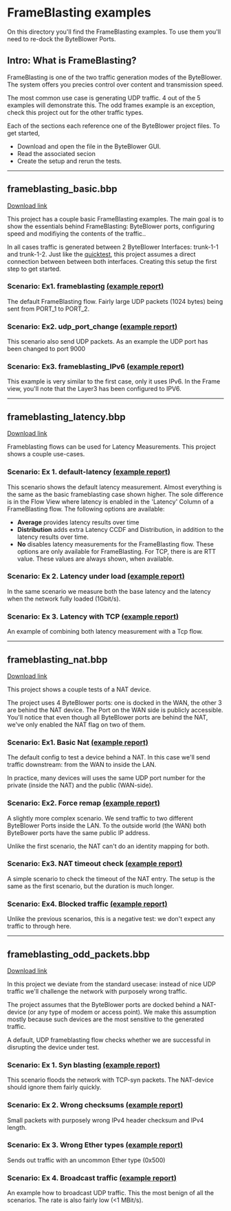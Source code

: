 #  FrameBlasting examples

On this directory you'll find the FrameBlasting examples. To use them you'll need 
to re-dock the ByteBlower Ports. 

## Intro: What is FrameBlasting?

FrameBlasting is one of the two traffic generation modes of the ByteBlower. The system
offers you precies control over content and transmission speed.

The most common use case is generating UDP traffic. 4 out of the 5 examples will demonstrate 
this. The odd frames example is an exception, check this project out for the other traffic types.

Each of the sections each reference one of the ByteBlower project files. To get started,
* Download and open the file in the ByteBlower GUI.
* Read the associated secion
* Create the setup and rerun the tests.
___
## frameblasting_basic.bbp
<a id="raw-url" href="https://raw.githubusercontent.com/excentis/ByteBlower_GUI_examples/origin/documentation_cleanup/frameblasting/frameblasting_basic.bbp" download="frameblasting_basic.bbp"> Download link </a>

This project has a couple basic FrameBlasting examples. The main goal is to show the essentials
behind FrameBlasting: ByteBlower ports, configuring speed and modifiying the contents of the traffic..

In all cases traffic is generated between 2 ByteBlower Interfaces: trunk-1-1 and trunk-1-2. Just like the 
[quicktest](https://setup.byteblower.com/setup.php?type=5100#using), this project assumes a direct
connection between between both interfaces. Creating this setup the first step to get started. 

### Scenario: Ex1. frameblasting [(example report)](https://htmlpreview.github.io/?https://raw.githubusercontent.com/excentis/ByteBlower_GUI_examples/origin/documentation_cleanup/frameblasting/reports/frameblasting_basic/frameblasting_basic%20-%20Ex%201.%20frameblasting%20-%2020211011_214817__1.html)
The default FrameBlasting flow. Fairly large UDP packets (1024 bytes) being sent from PORT_1 to PORT_2.

### Scenario: Ex2. udp_port_change  [(example report)](https://htmlpreview.github.io/?https://github.com/excentis/ByteBlower_GUI_examples/blob/origin/documentation_cleanup/frameblasting/reports/frameblasting_basic/frameblasting_basic%20-%20Ex%202.%20upd%20port%20change%20-%2020211011_214840__1.html)
This scenario also send UDP packets. As an example the UDP port has been changed to port 9000

### Scenario: Ex3. frameblasting_IPv6  [(example report)](https://htmlpreview.github.io/?https://github.com/excentis/ByteBlower_GUI_examples/blob/origin/documentation_cleanup/frameblasting/reports/frameblasting_basic/frameblasting_basic%20-%20Ex%203.%20frameblasting_IPv6%20-%2020211011_214902__1.html)
This example is very similar to the first case, only it uses IPv6. In the Frame
view, you'll note that the Layer3 has been configured to IPV6.
___
## frameblasting_latency.bbp
<a id="raw-url" href="https://raw.githubusercontent.com/excentis/ByteBlower_GUI_examples/origin/documentation_cleanup/frameblasting/frameblasting_basic.bbp" download="frameblasting_latency.bbp"> Download link </a>


Frameblasting flows can be used for Latency Measurements. This project shows
a couple use-cases.

### Scenario: Ex 1. default-latency  [(example report)](https://htmlpreview.github.io/?https://raw.githubusercontent.com/excentis/ByteBlower_GUI_examples/origin/documentation_cleanup/frameblasting/reports/frameblasting_basic/frameblasting_basic%20-%20Ex%201.%20frameblasting%20-%2020211011_214817__1.html)
This scenario shows the default latency measurement. Almost everything is the same as the basic frameblasting case shown higher. The sole difference is in the Flow View where latency is enabled in the 'Latency' Column of a FrameBlasting flow. The following options are available:
* **Average** provides latency results over time
* **Distribution** adds extra Latency CCDF and Distribution, in addition to the latency results over time.
* **No** disables latency measurements for the FrameBlasting flow.
These options are only available for FrameBlasting. 
For TCP, there is are RTT value. These values are always shown, when available.
### Scenario: Ex 2. Latency under load  [(example report)](https://htmlpreview.github.io/?https://raw.githubusercontent.com/excentis/ByteBlower_GUI_examples/origin/documentation_cleanup/frameblasting/reports/frameblasting_basic/frameblasting_basic%20-%20Ex%201.%20frameblasting%20-%2020211011_214817__1.html)
In the same scenario we measure both the base latency and the latency when the network fully loaded (1Gbit/s).
### Scenario: Ex 3. Latency with TCP  [(example report)](https://htmlpreview.github.io/?https://raw.githubusercontent.com/excentis/ByteBlower_GUI_examples/origin/documentation_cleanup/frameblasting/reports/frameblasting_basic/frameblasting_basic%20-%20Ex%201.%20frameblasting%20-%2020211011_214817__1.html)
An example of combining both latency measurement with a Tcp flow. 
___
## frameblasting_nat.bbp
<a id="raw-url" href="https://raw.githubusercontent.com/excentis/ByteBlower_GUI_examples/origin/documentation_cleanup/frameblasting/frameblasting_basic.bbp" download="frameblasting_nat.bbp"> Download link </a>



This project shows a couple tests of a NAT device. 

The project uses 4 ByteBlower ports: one is docked in the WAN, the other 3 are
behind the NAT device. The Port on the WAN side is publicly accessible.
You'll notice that even though all ByteBlower ports are behind the NAT, we've only
enabled the NAT flag on two of them.


### Scenario: Ex1. Basic Nat  [(example report)](https://htmlpreview.github.io/?https://raw.githubusercontent.com/excentis/ByteBlower_GUI_examples/origin/documentation_cleanup/frameblasting/reports/frameblasting_basic/frameblasting_basic%20-%20Ex%201.%20frameblasting%20-%2020211011_214817__1.html)
The default config to test a device behind a NAT. In this case we'll send traffic
downstream: from the WAN to inside the LAN. 

In practice, many devices will uses the same UDP port number for the private
(inside the NAT) and the public (WAN-side).

### Scenario: Ex2. Force remap  [(example report)](https://htmlpreview.github.io/?https://raw.githubusercontent.com/excentis/ByteBlower_GUI_examples/origin/documentation_cleanup/frameblasting/reports/frameblasting_basic/frameblasting_basic%20-%20Ex%201.%20frameblasting%20-%2020211011_214817__1.html)
A slightly more complex scenario. We send traffic to two different ByteBlower
Ports inside the LAN. To the outside world (the WAN) both ByteBower ports have
the same public IP address.

Unlike the first scenario, the NAT can't do an identity mapping for both.

### Scenario: Ex3. NAT timeout check  [(example report)](https://htmlpreview.github.io/?https://raw.githubusercontent.com/excentis/ByteBlower_GUI_examples/origin/documentation_cleanup/frameblasting/reports/frameblasting_basic/frameblasting_basic%20-%20Ex%201.%20frameblasting%20-%2020211011_214817__1.html)
A simple scenario to check the timeout of the NAT entry. The setup is the same
as the first scenario, but the duration is much longer.

### Scenario: Ex4. Blocked traffic  [(example report)](https://htmlpreview.github.io/?https://raw.githubusercontent.com/excentis/ByteBlower_GUI_examples/origin/documentation_cleanup/frameblasting/reports/frameblasting_basic/frameblasting_basic%20-%20Ex%201.%20frameblasting%20-%2020211011_214817__1.html)
Unlike the previous scenarios, this is a negative test: we don't expect any
traffic to through here.
___
## frameblasting_odd_packets.bbp
<a id="raw-url" href="https://raw.githubusercontent.com/excentis/ByteBlower_GUI_examples/origin/documentation_cleanup/frameblasting/frameblasting_basic.bbp" download="frameblasting_odd_packets.bbp"> Download link </a>


In this project we deviate from the standard usecase: instead of nice UDP
traffic we'll challenge the network with purposely wrong traffic.

The project assumes that the ByteBlower ports are docked behind a NAT-device
(or any type of modem or access point). We make this assumption mostly because
such devices are the most sensitive to the generated traffic.

A default, UDP frameblasting flow checks whether we are successful in disrupting the
device under test.

### Scenario: Ex 1. Syn blasting  [(example report)](https://htmlpreview.github.io/?https://raw.githubusercontent.com/excentis/ByteBlower_GUI_examples/origin/documentation_cleanup/frameblasting/reports/frameblasting_basic/frameblasting_basic%20-%20Ex%201.%20frameblasting%20-%2020211011_214817__1.html)
This scenario floods the network with TCP-syn packets. The NAT-device should ignore them fairly quickly.

### Scenario: Ex 2. Wrong checksums  [(example report)](https://htmlpreview.github.io/?https://raw.githubusercontent.com/excentis/ByteBlower_GUI_examples/origin/documentation_cleanup/frameblasting/reports/frameblasting_basic/frameblasting_basic%20-%20Ex%201.%20frameblasting%20-%2020211011_214817__1.html)
Small packets with purposely wrong IPv4 header checksum and IPv4 length.

### Scenario: Ex 3. Wrong Ether types  [(example report)](https://htmlpreview.github.io/?https://raw.githubusercontent.com/excentis/ByteBlower_GUI_examples/origin/documentation_cleanup/frameblasting/reports/frameblasting_basic/frameblasting_basic%20-%20Ex%201.%20frameblasting%20-%2020211011_214817__1.html)
Sends out traffic with an uncommon Ether type (0x500)

### Scenario: Ex 4. Broadcast traffic  [(example report)](https://htmlpreview.github.io/?https://raw.githubusercontent.com/excentis/ByteBlower_GUI_examples/origin/documentation_cleanup/frameblasting/reports/frameblasting_basic/frameblasting_basic%20-%20Ex%201.%20frameblasting%20-%2020211011_214817__1.html)
An example how to broadcast UDP traffic. This the most benign of all the
scenarios. The rate is also fairly low (<1 MBit/s).



